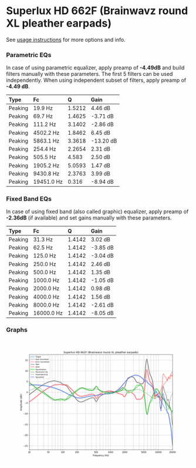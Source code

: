 # Superlux HD 662F (Brainwavz round XL pleather earpads)
See [usage instructions](https://github.com/jaakkopasanen/AutoEq#usage) for more options and info.

### Parametric EQs
In case of using parametric equalizer, apply preamp of **-4.49dB** and build filters manually
with these parameters. The first 5 filters can be used independently.
When using independent subset of filters, apply preamp of **-4.49 dB**.

| Type    | Fc         |      Q | Gain      |
|:--------|:-----------|:-------|:----------|
| Peaking | 19.9 Hz    | 1.5212 | 4.46 dB   |
| Peaking | 69.7 Hz    | 1.4625 | -3.71 dB  |
| Peaking | 111.2 Hz   | 3.1402 | -2.86 dB  |
| Peaking | 4502.2 Hz  | 1.8462 | 6.45 dB   |
| Peaking | 5863.1 Hz  | 3.3618 | -13.20 dB |
| Peaking | 254.4 Hz   | 2.2654 | 2.31 dB   |
| Peaking | 505.5 Hz   | 4.583  | 2.50 dB   |
| Peaking | 1905.2 Hz  | 5.0593 | 1.47 dB   |
| Peaking | 9430.8 Hz  | 2.3763 | 3.99 dB   |
| Peaking | 19451.0 Hz | 0.316  | -8.94 dB  |

### Fixed Band EQs
In case of using fixed band (also called graphic) equalizer, apply preamp of **-2.36dB**
(if available) and set gains manually with these parameters.

| Type    | Fc         |      Q | Gain     |
|:--------|:-----------|:-------|:---------|
| Peaking | 31.3 Hz    | 1.4142 | 3.02 dB  |
| Peaking | 62.5 Hz    | 1.4142 | -3.85 dB |
| Peaking | 125.0 Hz   | 1.4142 | -3.04 dB |
| Peaking | 250.0 Hz   | 1.4142 | 2.46 dB  |
| Peaking | 500.0 Hz   | 1.4142 | 1.35 dB  |
| Peaking | 1000.0 Hz  | 1.4142 | -1.05 dB |
| Peaking | 2000.0 Hz  | 1.4142 | 0.98 dB  |
| Peaking | 4000.0 Hz  | 1.4142 | 1.56 dB  |
| Peaking | 8000.0 Hz  | 1.4142 | -2.61 dB |
| Peaking | 16000.0 Hz | 1.4142 | -8.05 dB |

### Graphs
![](./Superlux%20HD%20662F%20(Brainwavz%20round%20XL%20pleather%20earpads).png)